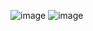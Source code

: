 ![image](https://github.com/user-attachments/assets/c4325dcc-1c8f-4a35-b4e4-1134143654ec)
![image](https://github.com/user-attachments/assets/46ff2123-5c51-4b6e-a318-07bac38eca0f)
